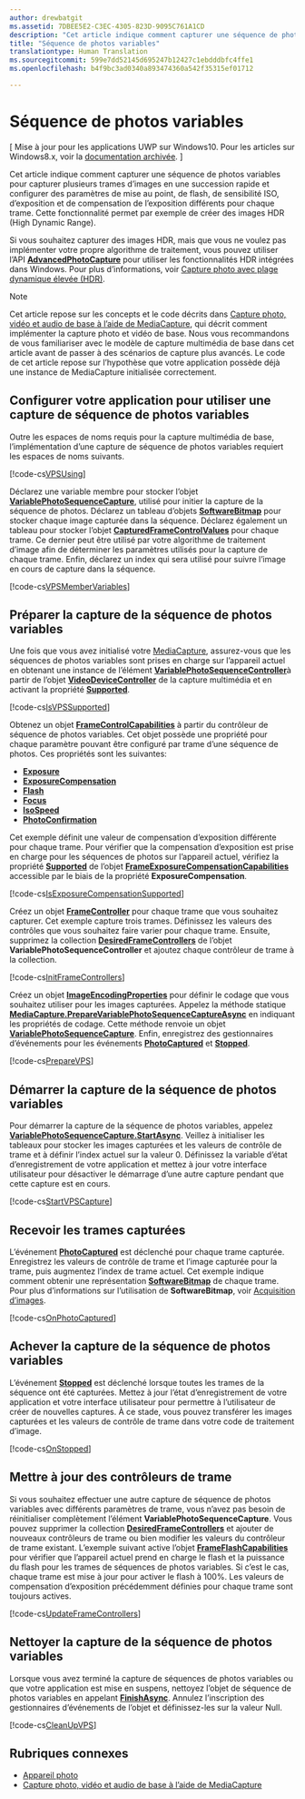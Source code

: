 ```yaml
---
author: drewbatgit
ms.assetid: 7DBEE5E2-C3EC-4305-823D-9095C761A1CD
description: "Cet article indique comment capturer une séquence de photos variables pour capturer plusieurs trames d’images en une succession rapide et configurer des paramètres de mise au point, de flash, de sensibilité ISO, d’exposition et de compensation de l’exposition différents pour chaque trame."
title: "Séquence de photos variables"
translationtype: Human Translation
ms.sourcegitcommit: 599e7dd52145d695247b12427c1ebdddbfc4ffe1
ms.openlocfilehash: b4f9bc3ad0340a893474360a542f35315ef01712

---
```


# Séquence de photos variables

\[ Mise à jour pour les applications UWP sur Windows10. Pour les articles sur Windows8.x, voir la [documentation archivée](http://go.microsoft.com/fwlink/p/?linkid=619132). \]


Cet article indique comment capturer une séquence de photos variables pour capturer plusieurs trames d’images en une succession rapide et configurer des paramètres de mise au point, de flash, de sensibilité ISO, d’exposition et de compensation de l’exposition différents pour chaque trame. Cette fonctionnalité permet par exemple de créer des images HDR (High Dynamic Range).

Si vous souhaitez capturer des images HDR, mais que vous ne voulez pas implémenter votre propre algorithme de traitement, vous pouvez utiliser l’API [**AdvancedPhotoCapture**](https://msdn.microsoft.com/library/windows/apps/mt181386) pour utiliser les fonctionnalités HDR intégrées dans Windows. Pour plus d’informations, voir [Capture photo avec plage dynamique élevée (HDR)](high-dynamic-range-hdr-photo-capture.md).

> [!NOTE] 
> Cet article repose sur les concepts et le code décrits dans [Capture photo, vidéo et audio de base à l’aide de MediaCapture](basic-photo-video-and-audio-capture-with-MediaCapture.md), qui décrit comment implémenter la capture photo et vidéo de base. Nous vous recommandons de vous familiariser avec le modèle de capture multimédia de base dans cet article avant de passer à des scénarios de capture plus avancés. Le code de cet article repose sur l’hypothèse que votre application possède déjà une instance de MediaCapture initialisée correctement.

## Configurer votre application pour utiliser une capture de séquence de photos variables

Outre les espaces de noms requis pour la capture multimédia de base, l’implémentation d’une capture de séquence de photos variables requiert les espaces de noms suivants.

[!code-cs[VPSUsing](./code/BasicMediaCaptureWin10/cs/MainPage.xaml.cs#SnippetVPSUsing)]

Déclarez une variable membre pour stocker l’objet [**VariablePhotoSequenceCapture**](https://msdn.microsoft.com/library/windows/apps/dn652564), utilisé pour initier la capture de la séquence de photos. Déclarez un tableau d’objets [**SoftwareBitmap**](https://msdn.microsoft.com/library/windows/apps/dn887358) pour stocker chaque image capturée dans la séquence. Déclarez également un tableau pour stocker l’objet [**CapturedFrameControlValues**](https://msdn.microsoft.com/library/windows/apps/dn608020) pour chaque trame. Ce dernier peut être utilisé par votre algorithme de traitement d’image afin de déterminer les paramètres utilisés pour la capture de chaque trame. Enfin, déclarez un index qui sera utilisé pour suivre l’image en cours de capture dans la séquence.

[!code-cs[VPSMemberVariables](./code/BasicMediaCaptureWin10/cs/MainPage.xaml.cs#SnippetVPSMemberVariables)]

## Préparer la capture de la séquence de photos variables

Une fois que vous avez initialisé votre [MediaCapture](capture-photos-and-video-with-mediacapture.md), assurez-vous que les séquences de photos variables sont prises en charge sur l’appareil actuel en obtenant une instance de l’élément [**VariablePhotoSequenceController**](https://msdn.microsoft.com/library/windows/apps/dn640573)à partir de l’objet [**VideoDeviceController**](https://msdn.microsoft.com/library/windows/apps/br226825) de la capture multimédia et en activant la propriété [**Supported**](https://msdn.microsoft.com/library/windows/apps/dn640580).

[!code-cs[IsVPSSupported](./code/BasicMediaCaptureWin10/cs/MainPage.xaml.cs#SnippetIsVPSSupported)]

Obtenez un objet [**FrameControlCapabilities**](https://msdn.microsoft.com/library/windows/apps/dn652548) à partir du contrôleur de séquence de photos variables. Cet objet possède une propriété pour chaque paramètre pouvant être configuré par trame d’une séquence de photos. Ces propriétés sont les suivantes:

-   [**Exposure**](https://msdn.microsoft.com/library/windows/apps/dn652552)
-   [**ExposureCompensation**](https://msdn.microsoft.com/library/windows/apps/dn652560)
-   [**Flash**](https://msdn.microsoft.com/library/windows/apps/dn652566)
-   [**Focus**](https://msdn.microsoft.com/library/windows/apps/dn652570)
-   [**IsoSpeed**](https://msdn.microsoft.com/library/windows/apps/dn652574)
-   [**PhotoConfirmation**](https://msdn.microsoft.com/library/windows/apps/dn652578)

Cet exemple définit une valeur de compensation d’exposition différente pour chaque trame. Pour vérifier que la compensation d’exposition est prise en charge pour les séquences de photos sur l’appareil actuel, vérifiez la propriété [**Supported**](https://msdn.microsoft.com/library/windows/apps/dn278905) de l’objet [**FrameExposureCompensationCapabilities**](https://msdn.microsoft.com/library/windows/apps/dn652628) accessible par le biais de la propriété **ExposureCompensation**.

[!code-cs[IsExposureCompensationSupported](./code/BasicMediaCaptureWin10/cs/MainPage.xaml.cs#SnippetIsExposureCompensationSupported)]

Créez un objet [**FrameController**](https://msdn.microsoft.com/library/windows/apps/dn652582) pour chaque trame que vous souhaitez capturer. Cet exemple capture trois trames. Définissez les valeurs des contrôles que vous souhaitez faire varier pour chaque trame. Ensuite, supprimez la collection [**DesiredFrameControllers**](https://msdn.microsoft.com/library/windows/apps/dn640574) de l’objet **VariablePhotoSequenceController** et ajoutez chaque contrôleur de trame à la collection.

[!code-cs[InitFrameControllers](./code/BasicMediaCaptureWin10/cs/MainPage.xaml.cs#SnippetInitFrameControllers)]

Créez un objet [**ImageEncodingProperties**](https://msdn.microsoft.com/library/windows/apps/hh700993) pour définir le codage que vous souhaitez utiliser pour les images capturées. Appelez la méthode statique [**MediaCapture.PrepareVariablePhotoSequenceCaptureAsync**](https://msdn.microsoft.com/library/windows/apps/dn608097) en indiquant les propriétés de codage. Cette méthode renvoie un objet [**VariablePhotoSequenceCapture**](https://msdn.microsoft.com/library/windows/apps/dn652564). Enfin, enregistrez des gestionnaires d’événements pour les événements [**PhotoCaptured**](https://msdn.microsoft.com/library/windows/apps/dn652573) et [**Stopped**](https://msdn.microsoft.com/library/windows/apps/dn652585).

[!code-cs[PrepareVPS](./code/BasicMediaCaptureWin10/cs/MainPage.xaml.cs#SnippetPrepareVPS)]

## Démarrer la capture de la séquence de photos variables

Pour démarrer la capture de la séquence de photos variables, appelez [**VariablePhotoSequenceCapture.StartAsync**](https://msdn.microsoft.com/library/windows/apps/dn652577). Veillez à initialiser les tableaux pour stocker les images capturées et les valeurs de contrôle de trame et à définir l’index actuel sur la valeur 0. Définissez la variable d’état d’enregistrement de votre application et mettez à jour votre interface utilisateur pour désactiver le démarrage d’une autre capture pendant que cette capture est en cours.

[!code-cs[StartVPSCapture](./code/BasicMediaCaptureWin10/cs/MainPage.xaml.cs#SnippetStartVPSCapture)]

## Recevoir les trames capturées

L’événement [**PhotoCaptured**](https://msdn.microsoft.com/library/windows/apps/dn652573) est déclenché pour chaque trame capturée. Enregistrez les valeurs de contrôle de trame et l’image capturée pour la trame, puis augmentez l’index de trame actuel. Cet exemple indique comment obtenir une représentation [**SoftwareBitmap**](https://msdn.microsoft.com/library/windows/apps/dn887358) de chaque trame. Pour plus d’informations sur l’utilisation de **SoftwareBitmap**, voir [Acquisition d’images](imaging.md).

[!code-cs[OnPhotoCaptured](./code/BasicMediaCaptureWin10/cs/MainPage.xaml.cs#SnippetOnPhotoCaptured)]

## Achever la capture de la séquence de photos variables

L’événement [**Stopped**](https://msdn.microsoft.com/library/windows/apps/dn652585) est déclenché lorsque toutes les trames de la séquence ont été capturées. Mettez à jour l’état d’enregistrement de votre application et votre interface utilisateur pour permettre à l’utilisateur de créer de nouvelles captures. À ce stade, vous pouvez transférer les images capturées et les valeurs de contrôle de trame dans votre code de traitement d’image.

[!code-cs[OnStopped](./code/BasicMediaCaptureWin10/cs/MainPage.xaml.cs#SnippetOnStopped)]

## Mettre à jour des contrôleurs de trame

Si vous souhaitez effectuer une autre capture de séquence de photos variables avec différents paramètres de trame, vous n’avez pas besoin de réinitialiser complètement l’élément **VariablePhotoSequenceCapture**. Vous pouvez supprimer la collection [**DesiredFrameControllers**](https://msdn.microsoft.com/library/windows/apps/dn640574) et ajouter de nouveaux contrôleurs de trame ou bien modifier les valeurs du contrôleur de trame existant. L’exemple suivant active l’objet [**FrameFlashCapabilities**](https://msdn.microsoft.com/library/windows/apps/dn652657) pour vérifier que l’appareil actuel prend en charge le flash et la puissance du flash pour les trames de séquences de photos variables. Si c’est le cas, chaque trame est mise à jour pour activer le flash à 100%. Les valeurs de compensation d’exposition précédemment définies pour chaque trame sont toujours actives.

[!code-cs[UpdateFrameControllers](./code/BasicMediaCaptureWin10/cs/MainPage.xaml.cs#SnippetUpdateFrameControllers)]

## Nettoyer la capture de la séquence de photos variables

Lorsque vous avez terminé la capture de séquences de photos variables ou que votre application est mise en suspens, nettoyez l’objet de séquence de photos variables en appelant [**FinishAsync**](https://msdn.microsoft.com/library/windows/apps/dn652569). Annulez l’inscription des gestionnaires d’événements de l’objet et définissez-les sur la valeur Null.

[!code-cs[CleanUpVPS](./code/BasicMediaCaptureWin10/cs/MainPage.xaml.cs#SnippetCleanUpVPS)]

## Rubriques connexes

* [Appareil photo](camera.md)
* [Capture photo, vidéo et audio de base à l’aide de MediaCapture](basic-photo-video-and-audio-capture-with-MediaCapture.md)
 

 







<!--HONumber=Aug16_HO3-->


